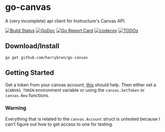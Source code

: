 # go-canvas
A (very incomplete) api client for Instructure's Canvas API.

[![Build Status](https://travis-ci.com/harrybrwn/go-canvas.svg?branch=master)](https://travis-ci.com/harrybrwn/go-canvas)
[![GoDoc](https://godoc.org/github.com/github.com/harrybrwn/go-canvas?status.svg)](https://pkg.go.dev/github.com/harrybrwn/go-canvas?tab=doc)
[![Go Report Card](https://goreportcard.com/badge/github.com/harrybrwn/go-canvas)](https://goreportcard.com/report/github.com/harrybrwn/go-canvas)
[![codecov](https://codecov.io/gh/harrybrwn/go-canvas/branch/master/graph/badge.svg)](https://codecov.io/gh/harrybrwn/go-canvas)
[![TODOs](https://badgen.net/https/api.tickgit.com/badgen/github.com/harrybrwn/go-canvas)](https://www.tickgit.com/browse?repo=github.com/harrybrwn/go-canvas)

## Download/Install
```
go get github.com/harrybrwn/go-canvas
```

## Getting Started
Get a token from your canvas account, [this](https://community.canvaslms.com/docs/DOC-16005-42121018197) should help. Then either set a `$CANVAS_TOKEN` environment variable or using the `canvas.SetToken` or `canvas.New` functions.

### Warning
Everything that is related to the `canvas.Account` struct is untested because I can't figure out how to get access to one for testing.
